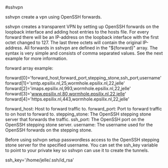 #sshvpn

sshvpn create a vpn using OpenSSH forwards.

sshvpn creates a transparent VPN by setting up OpenSSH forwards on the loopback
interface and adding host entries to the hosts file. For every forward there
will be an IP-address on the loopback interface with the first octet changed
to 127. The last three octets will contain the original IP-address. All
forwards in sshvpn are defined in the "${forward}" array. The syntax is very
simple and consists of comma separated values. See the next example for more
information.

forward array example:

forward[0]='forward_host,forward_port,stepping_stone,ssh_port,username'
forward[1]='smtp.epsilix.nl,25,wormhole.epsilix.nl,22,jelle'
forward[2]='imaps.epsilix.nl,993,wormhole.epsilix.nl,22,jelle'
forward[3]='www.epsilix.nl,80,wormhole.epsilix.nl,22,jelle'
forward[4]='https.epsilix.nl,443,wormhole.epsilix.nl,22,jelle'

forward_host: Host to forward traffic to.
forward_port: Port to forward traffic to on host to forward to.
stepping_stone: The OpenSSH stepping stone server that forwards the traffic.
ssh_port: The OpenSSH port on the OpenSSH stepping stone server.
username: The username used for the OpenSSH forwards on the stepping stone.

Before using sshvpn setup passwordless access to the OpenSSH stepping stone
server for the specified username. You can set the ssh_key variable to point
to your private key so sshvpn can use it to create the tunnels.

ssh_key='/home/jelle/.ssh/id_rsa'
